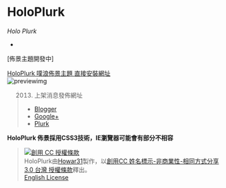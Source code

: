 # HoloPlurk #
*Holo Plurk*

-

[佈景主題開發中]

[HoloPlurk 噗浪佈景主題 直接安裝網址](http://www.plurk.com/ "本噗浪佈景官方安裝連結")  
![previewimg](http://3.bp.blogspot.com/-0tDqaobQ8nk/UUZWbfWdZ_I/AAAAAAAAJ5Q/lfvkjOw-CHY/s1600/1.nologin.png "佈景實際使用預覽")

> 2013. 上架消息發佈網址  
> * [Blogger](http://howar31.blogspot.tw/ "Blogger內含多張預覽圖")  
> * [Google+](https://plus.google.com/u/0/105119052640513796268/ "完整訊息發佈在Google+")  
> * [Plurk](http://www.plurk.com/ "作者噗浪發佈消息")  

**HoloPlurk 佈景採用CSS3技術，IE瀏覽器可能會有部分不相容**

> <a rel="license" href="http://creativecommons.org/licenses/by-nc-sa/3.0/tw/deed.zh_TW"><img alt="創用 CC 授權條款" style="border-width:0" src="http://i.creativecommons.org/l/by-nc-sa/3.0/tw/88x31.png" /></a><br /><span xmlns:dct="http://purl.org/dc/terms/" property="dct:title">HoloPlurk</span>由<a xmlns:cc="http://creativecommons.org/ns#" href="http://about.me/howar31" property="cc:attributionName" rel="cc:attributionURL">Howar31</a>製作，以<a rel="license" href="http://creativecommons.org/licenses/by-nc-sa/3.0/tw/deed.zh_TW">創用CC 姓名標示-非商業性-相同方式分享 3.0 台灣 授權條款</a>釋出。<br>
> [English License](http://creativecommons.org/licenses/by-nc-sa/3.0/tw/deed.en<br>)
